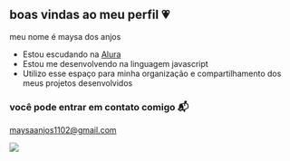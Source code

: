 ## boas vindas ao meu perfil 💗

meu nome é maysa dos anjos

- Estou escudando na [Alura](https://www.alura.com.br)
- Estou me desenvolvendo na linguagem javascript
- Utilizo  esse espaço para minha organização e compartilhamento dos meus projetos desenvolvidos

 ### você pode entrar em contato comigo 📬

 maysaanjos1102@gmail.com



![](https://media.tenor.com/TOTUQQzpyWYAAAAM/marie-the-aristocats.gif)

